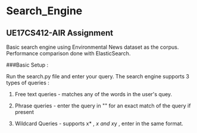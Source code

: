 # Search_Engine


## UE17CS412-AIR Assignment 

Basic search engine using Environmental News dataset as the corpus. Performance comparison done with ElasticSearch.


###Basic Setup : 

Run the search.py file and enter your query. The search engine supports 3 types of queries :

1) Free text queries - matches any of the words in the user's quey.

2) Phrase queries - enter the query in "" for an exact match of the query if present

3) Wildcard Queries - supports x* , *x and x*y , enter in the same format.
